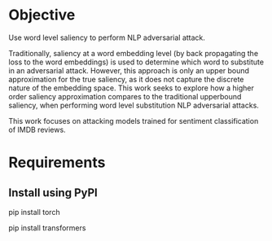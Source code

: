 # Objective

Use word level saliency to perform NLP adversarial attack.

Traditionally, saliency at a word embedding level (by back propagating the loss to the word embeddings) is used to determine which word to substitute in an adversarial attack. However, this approach is only an upper bound approximation for the true saliency, as it does not capture the discrete nature of the embedding space. This work seeks to explore how a higher order saliency approximation compares to the traditional upperbound saliency, when performing word level substitution NLP adversarial attacks.

This work focuses on attacking models trained for sentiment classification of IMDB reviews.

# Requirements

## Install using PyPI

pip install torch

pip install transformers
